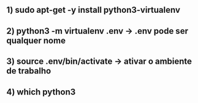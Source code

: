 ## 1) sudo apt-get -y install python3-virtualenv

## 2) python3 -m virtualenv .env  ->  .env pode ser qualquer nome

## 3) source .env/bin/activate  ->  ativar o ambiente de trabalho

## 4) which python3
